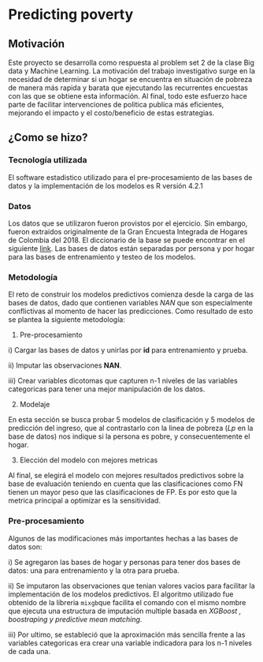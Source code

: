 # Predicting poverty

## Motivación
Este proyecto se desarrolla como respuesta al problem set 2 de la clase Big data y Machine Learning. La motivación del trabajo investigativo surge en la necesidad de determinar si un hogar se encuentra en situación de pobreza de manera más rapida y barata que ejecutando las recurrentes encuestas con las que se obtiene esta información. Al final, todo este esfuerzo hace parte de facilitar intervenciones de politica publica más eficientes, mejorando el impacto y el costo/beneficio de estas estrategias.

## ¿Como se hizo?

### Tecnología utilizada
El software estadistico utilizado para el pre-procesamiento de las bases de datos y la implementación de los modelos es R versión 4.2.1 

### Datos
Los datos que se utilizaron fueron provistos por el ejercicio. Sin embargo, fueron extraidos originalmente de la Gran Encuesta Integrada de Hogares de Colombia del 2018. El diccionario de la base se puede encontrar en el siguiente [link](http://microdatos.dane.gov.co/index.php/catalog/608/datafile/F1#page=F2&tab=data-dictionary). Las bases de datos están separadas por persona y por hogar para las bases de entrenamiento y testeo de los modelos. 


### Metodología
El reto de construir los modelos predictivos comienza desde la carga de las bases de datos, dado que contienen variables _NAN_ que son especialmente conflictivas al momento de hacer las predicciones. Como resultado de esto se plantea la siguiente metodología:

1. Pre-procesamiento

  i) Cargar las bases de datos y unirlas por __id__ para entrenamiento y prueba.
  
  ii) Imputar las observaciones __NAN__.
  
  iii) Crear variables dicotomas que capturen n-1 niveles de las variables categoricas para tener una mejor manipulación de los datos.

2. Modelaje
  
  En esta sección se busca probar 5 modelos de clasificación y 5 modelos de predicción del ingreso, que al contrastarlo con la linea de pobreza (_Lp_ en la base de       datos) nos indique si la persona es pobre, y consecuentemente el hogar.

3. Elección del modelo con mejores metricas
  
  Al final, se elegirá el modelo con mejores resultados predictivos sobre la base de evaluación teniendo en cuenta que las clasificaciones como FN tienen un mayor peso   que las clasificaciones de FP. Es por esto que la metrica principal a optimizar es la sensitividad.
  
### Pre-procesamiento
Algunos de las modificaciones más importantes hechas a las bases de datos son: 

i) Se agregaron las bases de hogar y personas para tener dos bases de datos: una para entrenamiento y la otra para prueba.

ii) Se imputaron las observaciones que tenian valores vacios para facilitar la implementación de los modelos predictivos. El algoritmo utilizado fue obtenido de la libreria `mixgb`que facilita el comando con el mismo nombre que ejecuta una estructura de imputación multiple basada en _XGBoost
, boostraping y predictive mean matching_.

iii) Por ultimo, se estableció que la aproximación más sencilla frente a las variables categoricas era crear una variable indicadora para los n-1 niveles de cada una. 

